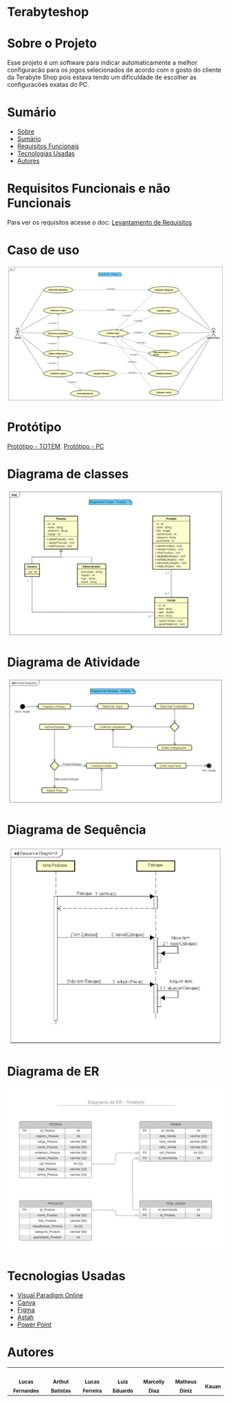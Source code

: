 #  Terabyteshop

# Sobre o Projeto
Esse projeto é um software para indicar automaticamente a melhor configuracão para os jogos selecionados de acordo com o gosto do cliente da Terabyte Shop pois estava tendo um dificuldade de escolher as configuracões exatas do PC.
 
# Sumário
* [Sobre](#sobre-o-projeto)
* [Sumário](#índice/sumário)
* [Requisitos Funcionais](#requisitos-funcionais-e-não-Funcionais)
* [Tecnologias Usadas](#tecnologias-usadas)
* [Autores](#autores)


# Requisitos Funcionais e não Funcionais
Para ver os requisitos acesse o doc: [Levantamento de Requisitos](LevantamentodeRequisitos.docx)

# Caso de uso
![Caso de Uso](https://raw.githubusercontent.com/LucasFernandesF/terabyteshop/main/Caso%20de%20Uso.png)

# Protótipo
[Protótipo - TOTEM](https://www.figma.com/proto/yfIrvVG1MwhpNAjzTCyfxc/Projeto-UNA-01.2022?node-id=1%3A3&starting-point-node-id=1%3A3&scaling=scale-down). 
[Protótipo - PC](https://www.figma.com/proto/DUViC864fYbAeZy8AEA7Pw/TERABYTE---PC?node-id=9%3A33&scaling=contain&page-id=0%3A1&starting-point-node-id=1%3A2)

# Diagrama de classes
![Diagrama de classes](https://raw.githubusercontent.com/LucasFernandesF/terabyteshop/main/Diagrama%20de%20Classes.png)

# Diagrama de Atividade
![Diagrama de Atividade](https://raw.githubusercontent.com/LucasFernandesF/terabyteshop/main/Diagrama%20Atividade.png)

# Diagrama de Sequência
![Diagrama de Sequência](https://raw.githubusercontent.com/LucasFernandesF/terabyteshop/main/Diagrama%20de%20Sequencia.png)

# Diagrama de ER
![Diagrama de ER](https://raw.githubusercontent.com/LucasFernandesF/terabyteshop/main/Diagrama%20ER.png)


# Tecnologias Usadas 


- [Visual Paradigm Online](https://online.visual-paradigm.com/pt/)
- [Canva](https://www.canva.com/pt_br/)
- [Figma](https://www.figma.com)
- [Astah](https://astah.net)
- [Power Point](https://www.googleadservices.com/pagead/aclk?sa=L&ai=DChcSEwjYyJmC_9D7AhWkRUgAHTvpAFEYABAAGgJjZQ&ae=2&ohost=www.google.com&cid=CAESbOD2Vlj5MmlP458AiBy3QTamNUIg1h6zgNWPzYt3trxwcAvHeNp6Ny9jszi3V3iTYdH7Z9Pmw_iRDVZvFRd5PFiii7V4zuAbDLNV0KxzBXmP-dF1K8My6k7pDmChWW4Vx_6VLGjAG2YACjOilw&sig=AOD64_0-b6QI_QrV0koF3V-660Oh8h1yaA&q&adurl&ved=2ahUKEwiZyZSC_9D7AhU9LbkGHdAqBYEQ0Qx6BAgKEAE&nis=8&dct=1)

# Autores

<!-- ALL-CONTRIBUTORS-LIST:START - Do not remove or modify this section -->
<!-- prettier-ignore-start -->
<!-- markdownlint-disable -->
<table>
  <tr>
    <td align="center"><a href="https://github.com/LucasFernandesF"><img src="https://avatars.githubusercontent.com/u/103151835?v=4" width="100px;" alt=""/><br /><sub><b>Lucas Fernandes</b></sub></a><br />
    <td align="center"><a href="https://github.com/artbatistat"><img src="https://avatars.githubusercontent.com/u/52763653?v=4" width="100px;" alt=""/><br /><sub><b>Arthut Batistas</b></sub></a><br />
    <td align="center"><a href="https://github.com/lucsferreira"><img src="https://avatars.githubusercontent.com/u/45069020?v=4" width="100px;" alt=""/><br /><sub><b>Lucas Ferreira</b></sub></a><br />
    <td align="center"><a href="https://github.com/LuizEdu1"><img src="https://avatars.githubusercontent.com/u/102266793?v=4" width="100px;" alt=""/><br /><sub><b>Luiz Eduardo</b></sub></a><br />
    <td align="center"><a href="https://github.com/marcellydiazz"><img src="https://avatars.githubusercontent.com/u/111815492?v=4" width="100px;" alt=""/><br /><sub><b>Marcelly Diaz </b></sub></a><br />
    <td align="center"><a href="https://github.com/MatheusDnz"><img src="https://avatars.githubusercontent.com/u/111817343?v=4" width="100px;" alt=""/><br /><sub><b>Matheus Diniz </b></sub></a><br />
    <td align="center"><a href="https://github.com/Kauanfj"><img src="https://avatars.githubusercontent.com/u/111816849?v=4" width="100px;" alt=""/><br /><sub><b>Kauan </b></sub></a><br />
  <tr>
<table
<!-- markdownlint-restore -->
<!-- prettier-ignore-end -->
    
<!-- ALL-CONTRIBUTORS-LIST:END -->

